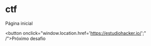 # ctf

Página inicial

<button onclick="window.location.href='https://estudiohacker.io/';" /">Próximo desafio</button>
